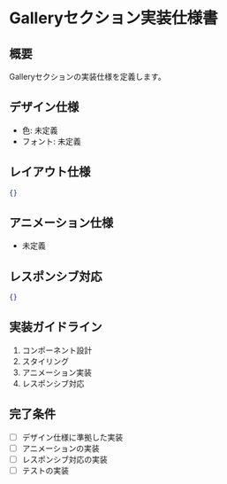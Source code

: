 # Galleryセクション実装仕様書

## 概要
Galleryセクションの実装仕様を定義します。

## デザイン仕様
- 色: 未定義
- フォント: 未定義

## レイアウト仕様
```json
{}
```

## アニメーション仕様
- 未定義

## レスポンシブ対応
```json
{}
```

## 実装ガイドライン
1. コンポーネント設計
2. スタイリング
3. アニメーション実装
4. レスポンシブ対応

## 完了条件
- [ ] デザイン仕様に準拠した実装
- [ ] アニメーションの実装
- [ ] レスポンシブ対応の実装
- [ ] テストの実装
